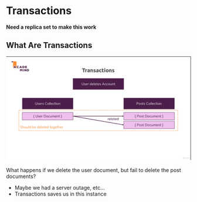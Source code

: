 # Transactions

**Need a replica set to make this work**

## What Are Transactions

![](transaction.png)

What happens if we delete the user document, but fail to delete the post documents?
- Maybe we had a server outage, etc...
- Transactions saves us in this instance